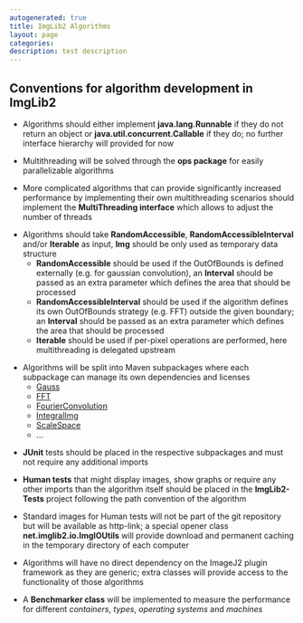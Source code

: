 ```yaml
---
autogenerated: true
title: ImgLib2 Algorithms
layout: page
categories: 
description: test description
---
```


Conventions for algorithm development in ImgLib2
------------------------------------------------

-   Algorithms should either implement **java.lang.Runnable** if they do not return an object or **java.util.concurrent.Callable** if they do; no further interface hierarchy will provided for now

<!-- -->

-   Multithreading will be solved through the **ops package** for easily parallelizable algorithms

<!-- -->

-   More complicated algorithms that can provide significantly increased performance by implementing their own multithreading scenarios should implement the **MultiThreading interface** which allows to adjust the number of threads

<!-- -->

-   Algorithms should take **RandomAccessible**, **RandomAccessibleInterval** and/or **Iterable** as input, **Img** should be only used as temporary data structure
    -   **RandomAccessible** should be used if the OutOfBounds is defined externally (e.g. for gaussian convolution), an **Interval** should be passed as an extra parameter which defines the area that should be processed
    -   **RandomAccessibleInterval** should be used if the algorithm defines its own OutOfBounds strategy (e.g. FFT) outside the given boundary; an **Interval** should be passed as an extra parameter which defines the area that should be processed
    -   **Iterable** should be used if per-pixel operations are performed, here multithreading is delegated upstream

<!-- -->

-   Algorithms will be split into Maven subpackages where each subpackage can manage its own dependencies and licenses
    -   [ Gauss](Gauss_ImgLib2)
    -   [ FFT](FFT_ImgLib2)
    -   [ FourierConvolution](FourierConvolution_ImgLib2)
    -   [ IntegralImg](IntegralImg_ImgLib2)
    -   [ ScaleSpace](ScaleSpace_ImgLib2)
    -   ...

<!-- -->

-   **JUnit** tests should be placed in the respective subpackages and must not require any additional imports

<!-- -->

-   **Human tests** that might display images, show graphs or require any other imports than the algorithm itself should be placed in the **ImgLib2-Tests** project following the path convention of the algorithm

<!-- -->

-   Standard images for Human tests will not be part of the git repository but will be available as http-link; a special opener class **net.imglib2.io.ImgIOUtils** will provide download and permanent caching in the temporary directory of each computer

<!-- -->

-   Algorithms will have no direct dependency on the ImageJ2 plugin framework as they are generic; extra classes will provide access to the functionality of those algorithms

<!-- -->

-   A **Benchmarker class** will be implemented to measure the performance for different *containers*, *types*, *operating systems* and *machines*
